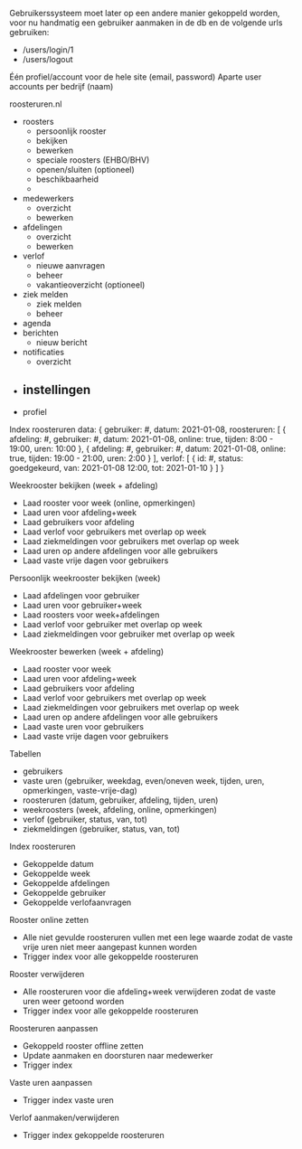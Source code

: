 Gebruikerssysteem moet later op een andere manier gekoppeld worden, voor nu handmatig een gebruiker aanmaken in de db en de volgende urls gebruiken:
- /users/login/1
- /users/logout


Één profiel/account voor de hele site (email, password)
Aparte user accounts per bedrijf (naam)


roosteruren.nl
- roosters
  - persoonlijk rooster
  - bekijken
  - bewerken
  - speciale roosters (EHBO/BHV)
  - openen/sluiten (optioneel)
  - beschikbaarheid
  - 
- medewerkers
  - overzicht
  - bewerken
- afdelingen
  - overzicht
  - bewerken
- verlof
  - nieuwe aanvragen
  - beheer
  - vakantieoverzicht (optioneel)
- ziek melden
  - ziek melden
  - beheer
- agenda
- berichten
  - nieuw bericht
- notificaties
  - overzicht
- instellingen
  - 
- profiel

Index roosteruren data: {
	gebruiker: #,
	datum: 2021-01-08,
	roosteruren: [
		{
			afdeling: #,
			gebruiker: #,
			datum: 2021-01-08,
			online: true,
			tijden: 8:00 - 19:00,
			uren: 10:00
		},
		{
			afdeling: #,
			gebruiker: #,
			datum: 2021-01-08,
			online: true,
			tijden: 19:00 - 21:00,
			uren: 2:00
		}
	],
	verlof: [
		{
			id: #,
			status: goedgekeurd,
			van: 2021-01-08 12:00,
			tot: 2021-01-10
		}
	]
}


Weekrooster bekijken (week + afdeling)
- Laad rooster voor week (online, opmerkingen)
- Laad uren voor afdeling+week
- Laad gebruikers voor afdeling
- Laad verlof voor gebruikers met overlap op week
- Laad ziekmeldingen voor gebruikers met overlap op week
- Laad uren op andere afdelingen voor alle gebruikers
- Laad vaste vrije dagen voor gebruikers

Persoonlijk weekrooster bekijken (week)
- Laad afdelingen voor gebruiker
- Laad uren voor gebruiker+week
- Laad roosters voor week+afdelingen
- Laad verlof voor gebruiker met overlap op week
- Laad ziekmeldingen voor gebruiker met overlap op week

Weekrooster bewerken (week + afdeling)
- Laad rooster voor week
- Laad uren voor afdeling+week
- Laad gebruikers voor afdeling
- Laad verlof voor gebruikers met overlap op week
- Laad ziekmeldingen voor gebruikers met overlap op week
- Laad uren op andere afdelingen voor alle gebruikers
- Laad vaste uren voor gebruikers
- Laad vaste vrije dagen voor gebruikers



Tabellen
- gebruikers
- vaste uren (gebruiker, weekdag, even/oneven week, tijden, uren, opmerkingen, vaste-vrije-dag)
- roosteruren (datum, gebruiker, afdeling, tijden, uren)
- weekroosters (week, afdeling, online, opmerkingen)
- verlof (gebruiker, status, van, tot)
- ziekmeldingen (gebruiker, status, van, tot)


Index roosteruren
- Gekoppelde datum
- Gekoppelde week
- Gekoppelde afdelingen
- Gekoppelde gebruiker
- Gekoppelde verlofaanvragen




Rooster online zetten
- Alle niet gevulde roosteruren vullen met een lege waarde zodat de vaste vrije uren niet meer aangepast kunnen worden
- Trigger index voor alle gekoppelde roosteruren

Rooster verwijderen
- Alle roosteruren voor die afdeling+week verwijderen zodat de vaste uren weer getoond worden
- Trigger index voor alle gekoppelde roosteruren

Roosteruren aanpassen
- Gekoppeld rooster offline zetten
- Update aanmaken en doorsturen naar medewerker
- Trigger index

Vaste uren aanpassen
- Trigger index vaste uren

Verlof aanmaken/verwijderen
- Trigger index gekoppelde roosteruren